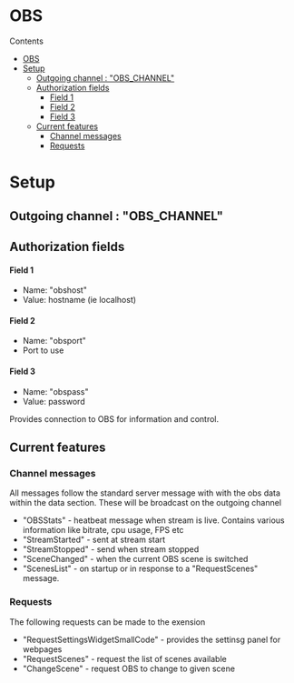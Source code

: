 # OBS
Contents
- [OBS](#obs)
- [Setup](#setup)
  - [Outgoing channel : "OBS_CHANNEL"](#outgoing-channel--obs_channel)
  - [Authorization fields](#authorization-fields)
      - [Field 1](#field-1)
      - [Field 2](#field-2)
      - [Field 3](#field-3)
  - [Current features](#current-features)
    - [Channel messages](#channel-messages)
    - [Requests](#requests)
# Setup

## Outgoing channel : "OBS_CHANNEL"
## Authorization fields
#### Field 1
- Name: "obshost"
- Value: hostname (ie localhost)
#### Field 2
- Name: "obsport"
- Port to use

#### Field 3
- Name: "obspass"
- Value: password

Provides connection to OBS for information and control. 
## Current features

### Channel messages

All messages follow the standard server message with with the obs data within the data section.
These will be broadcast on the outgoing channel
- "OBSStats" - heatbeat message when stream is live. Contains various information like bitrate, cpu usage, FPS etc
- "StreamStarted" - sent at stream start
- "StreamStopped" - send when stream stopped
- "SceneChanged" - when the current OBS scene is switched
- "ScenesList" - on startup or in response to a "RequestScenes" message.
### Requests
The following requests can be made to the exension
- "RequestSettingsWidgetSmallCode" - provides the settinsg panel for webpages
- "RequestScenes" - request the list of scenes available
- "ChangeScene" - request OBS to change to given scene